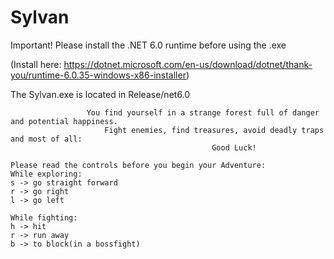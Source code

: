 # Sylvan

Important! Please install the .NET 6.0 runtime before using the .exe

(Install here: https://dotnet.microsoft.com/en-us/download/dotnet/thank-you/runtime-6.0.35-windows-x86-installer)

The Sylvan.exe is located in Release/net6.0 

                     You find yourself in a strange forest full of danger and potential happiness.
                         Fight enemies, find treasures, avoid deadly traps and most of all:
                                                 Good Luck!
                                                 
    Please read the controls before you begin your Adventure:
    While exploring:
    s -> go straight forward
    r -> go right
    l -> go left
    
    While fighting:
    h -> hit
    r -> run away
    b -> to block(in a bossfight)
